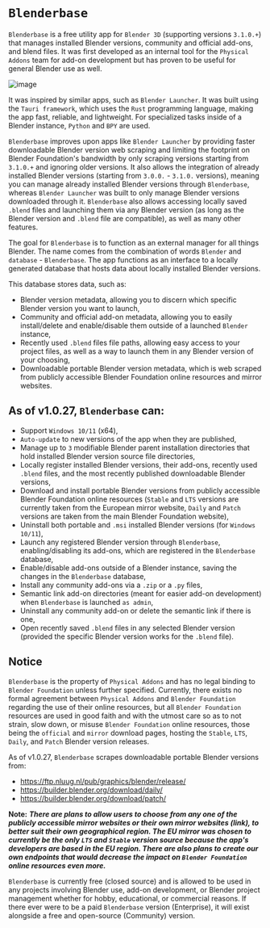 # `Blenderbase` 

`Blenderbase` is a free utility app for `Blender 3D` (supporting versions `3.1.0.+`) that manages installed Blender versions, community and official add-ons, and blend files. It was first developed as an internal tool for the `Physical Addons` team for add-on development but has proven to be useful for general Blender use as well.

![image](https://github.com/PhysicalAddons/blenderbase-public/assets/60788469/c8ddb72a-3b2b-4260-aef7-3644fa3821d1)

It was inspired by similar apps, such as `Blender Launcher`. It was built using the `Tauri framework`, which uses the `Rust` programming language, making the app fast, reliable, and lightweight. For specialized tasks inside of a Blender instance, `Python` and `BPY` are used.

`Blenderbase` improves upon apps like `Blender Launcher` by providing faster downloadable Blender version web scraping and limiting the footprint on Blender Foundation's bandwidth by only scraping versions starting from `3.1.0.+` and ignoring older versions. It also allows the integration of already installed Blender versions (starting from `3.0.0.` - `3.1.0.` versions), meaning you can manage already installed Blender versions through `Blenderbase`, whereas `Blender Launcher` was built to only manage Blender versions downloaded through it. `Blenderbase` also allows accessing locally saved `.blend` files and launching them via any Blender version (as long as the Blender version and `.blend` file are compatible), as well as many other features.

The goal for `Blenderbase` is to function as an external manager for all things Blender. The name comes from the combination of words `Blender` and `database` - `Blenderbase`. The app functions as an interface to a locally generated database that hosts data about locally installed Blender versions.

This database stores data, such as:
- Blender version metadata, allowing you to discern which specific Blender version you want to launch,
- Community and official add-on metadata, allowing you to easily install/delete and enable/disable them outside of a launched `Blender` instance,
- Recently used `.blend` files file paths, allowing easy access to your project files, as well as a way to launch them in any Blender version of your choosing,
- Downloadable portable Blender version metadata, which is web scraped from publicly accessible Blender Foundation online resources and mirror websites.

## As of v1.0.27, `Blenderbase` can:
- Support `Windows 10/11` (x64),
- `Auto-update` to new versions of the app when they are published,
- Manage up to `3` modifiable Blender parent installation directories that hold installed Blender version source file directories,
- Locally register installed Blender versions, their add-ons, recently used `.blend` files, and the most recently published downloadable Blender versions,
- Download and install portable Blender versions from publicly accessible Blender Foundation online resources (`Stable` and `LTS` versions are currently taken from the European mirror website, `Daily` and `Patch` versions are taken from the main Blender Foundation website),
- Uninstall both portable and `.msi` installed Blender versions (for `Windows 10/11`),
- Launch any registered Blender version through `Blenderbase`, enabling/disabling its add-ons, which are registered in the `Blenderbase` database,
- Enable/disable add-ons outside of a Blender instance, saving the changes in the `Blenderbase` database,
- Install any community add-ons via a `.zip` or a `.py` files,
- Semantic link add-on directories (meant for easier add-on development) when `Blenderbase` is launched `as admin`,
- Uninstall any community add-on or delete the semantic link if there is one,
- Open recently saved `.blend` files in any selected Blender version (provided the specific Blender version works for the `.blend` file).

## Notice

`Blenderbase` is the property of `Physical Addons` and has no legal binding to `Blender Foundation` unless further specified. Currently, there exists no formal agreement between `Physical Addons` and `Blender Foundation` regarding the use of their online resources, but all `Blender Foundation` resources are used in good faith and with the utmost care so as to not strain, slow down, or misuse `Blender Foundation` online resources, those being the `official` and `mirror` download pages, hosting the `Stable`, `LTS`, `Daily`, and `Patch` Blender version releases.

As of v1.0.27, `Blenderbase` scrapes downloadable portable Blender versions from:
- https://ftp.nluug.nl/pub/graphics/blender/release/
- https://builder.blender.org/download/daily/
- https://builder.blender.org/download/patch/

**Note:** **_There are plans to allow users to choose from any one of the publicly accessible mirror websites or their own mirror websites (link), to better suit their own geographical region. The EU mirror was chosen to currently be the only `LTS` and `Stable` version source because the app's developers are based in the EU region. There are also plans to create our own endpoints that would decrease the impact on `Blender Foundation` online resources even more._**

`Blenderbase` is currently free (closed source) and is allowed to be used in any projects involving Blender use, add-on development, or Blender project management whether for hobby, educational, or commercial reasons. If there ever were to be a paid `Blenderbase` version (Enterprise), it will exist alongside a free and open-source (Community) version.
